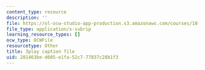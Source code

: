 ```yaml
---
content_type: resource
description: ''
file: https://ol-ocw-studio-app-production.s3.amazonaws.com/courses/18-01sc-single-variable-calculus-fall-2010/201463bed605e1fa52c777837c28b1f3_ER5B_YBFMJo.srt
file_type: application/x-subrip
learning_resource_types: []
ocw_type: OCWFile
resourcetype: Other
title: 3play caption file
uid: 201463be-d605-e1fa-52c7-77837c28b1f3
---
```

